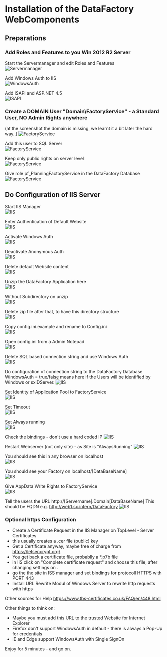 # Installation of the DataFactory WebComponents

## Preparations

### Add Roles and Features to you Win 2012 R2 Server

Start the Servermanager and edit Roles and Features  
![Servermanager](images/WebComponents/1.PNG)


Add Windows Auth to IIS  
![WindowsAuth](images/WebComponents/2.PNG)

Add ISAPI and ASP.NET 4.5  
![ISAPI](images/WebComponents/3.PNG)

### Create a DOMAIN User "Domain\FactoryService" - a Standard User, NO Admin Rights anywhere
(at the screenshot the domain is missing, we learnt it a bit later the hard way..)
![FactoryService](images/WebComponents/3b.PNG)

Add this user to SQL Server  
![FactoryService](images/WebComponents/3c.PNG)

Keep only public rights on server level  
![FactoryService](images/WebComponents/3d.PNG)

Give role pf_PlanningFactoryService in the DataFactory Database  
![FactoryService](images/WebComponents/3e.PNG)

## Do Configuration of IIS Server

Start IIS Manager  
![IIS](images/WebComponents/4.PNG)

Enter Authentication of Default Website  
![IIS](images/WebComponents/5.PNG)

Activate Windows Auth  
![IIS](images/WebComponents/6.PNG)

Deactivate Anonymous Auth  
![IIS](images/WebComponents/7.PNG)

Delete default Website content  
![IIS](images/WebComponents/8.PNG)

Unzip the DataFactory Application here  
![IIS](images/WebComponents/9.PNG)

Without Subdirectory on unzip  
![IIS](images/WebComponents/10.PNG)

Delete zip file after that, to have this directory structure  
![IIS](images/WebComponents/11.PNG)

Copy config.ini.example and rename to Config.ini  
![IIS](images/WebComponents/12.PNG)

Open config.ini from a Admin Notepad  
![IIS](images/WebComponents/12b.PNG)

Delete SQL based connection string and use Windows Auth  
![IIS](images/WebComponents/13.PNG)

Do configuration of connection string to the DataFactory Database  
WindowsAuth = true/false means here if the Users will be identified by Windows or sxIDServer.
![IIS](images/WebComponents/14.PNG)

Set Identity of Application Pool to FactoryService   
![IIS](images/WebComponents/17.PNG)

Set Timeout   
![IIS](images/WebComponents/18.PNG)

Set Always running  
![IIS](images/WebComponents/19.PNG)

Check the bindings - don't use a hard coded IP
![IIS](images/WebComponents/28.PNG)

Restart Webserver (not only site) - as Site is "AlwaysRunning"
![IIS](images/WebComponents/22.PNG)

You should see this in any browser on localhost  
![IIS](images/WebComponents/23.PNG)

You should see your Factory on localhost/[DataBaseName]  
![IIS](images/WebComponents/24.PNG)

Give AppData Write Rights to FactoryService  
![IIS](images/WebComponents/25.PNG)

Tell the users the URL http://[Servername].Domain\[DataBaseName]  This should be FQDN e.g. http://web1.sx.intern/DataFactory
![IIS](images/WebComponents/27.PNG)

### Optional https Configuration

* Create a Certificate Request in the IIS Manager on TopLevel - Server Certificates
* this usually creates a .cer file (public) key
* Get a Certificate anyway, maybe free of charge from https://letsencrypt.org/
* You get back a certificate file, probablly a *.p7b file
* in IIS click on "Complete certificate request" and choose this file, after changing settings on *.*
* go the the site in ISS manager and set bindings for protocoll HTTPS with PORT 443
* Install URL Rewrite Modul of Windows Server to rewrite http requests with https

Other sources for Help
https://www.tbs-certificates.co.uk/FAQ/en/448.html

Other things to think on:  
* Maybe you must add this URL to the trusted Website for Internet Explorer
* Firefox don't support WindowsAuth in default - there is always a Pop-Up for credentials
* IE and Edge support WindowsAuth with Single SignOn


Enjoy for 5 minutes - and go on.
